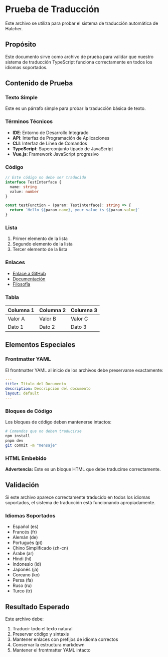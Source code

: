 # Prueba de Traducción

Este archivo se utiliza para probar el sistema de traducción automática de Hatcher.

## Propósito

Este documento sirve como archivo de prueba para validar que nuestro sistema de traducción TypeScript funciona correctamente en todos los idiomas soportados.

## Contenido de Prueba

### Texto Simple

Este es un párrafo simple para probar la traducción básica de texto.

### Términos Técnicos

- **IDE**: Entorno de Desarrollo Integrado
- **API**: Interfaz de Programación de Aplicaciones
- **CLI**: Interfaz de Línea de Comandos
- **TypeScript**: Superconjunto tipado de JavaScript
- **Vue.js**: Framework JavaScript progresivo

### Código

```typescript
// Este código no debe ser traducido
interface TestInterface {
  name: string
  value: number
}

const testFunction = (param: TestInterface): string => {
  return `Hello ${param.name}, your value is ${param.value}`
}
```

### Lista

1. Primer elemento de la lista
2. Segundo elemento de la lista
3. Tercer elemento de la lista

### Enlaces

- [Enlace a GitHub](https://github.com/HatcherDX/dx-engine)
- [Documentación](/es/getting-started)
- [Filosofía](/es/philosophy)

### Tabla

| Columna 1 | Columna 2 | Columna 3 |
| --------- | --------- | --------- |
| Valor A   | Valor B   | Valor C   |
| Dato 1    | Dato 2    | Dato 3    |

## Elementos Especiales

### Frontmatter YAML

El frontmatter YAML al inicio de los archivos debe preservarse exactamente:

```yaml
---
title: Título del Documento
description: Descripción del documento
layout: default
---
```

### Bloques de Código

Los bloques de código deben mantenerse intactos:

```bash
# Comandos que no deben traducirse
npm install
pnpm dev
git commit -m "mensaje"
```

### HTML Embebido

<div class="warning">
  <strong>Advertencia:</strong> Este es un bloque HTML que debe traducirse correctamente.
</div>

## Validación

Si este archivo aparece correctamente traducido en todos los idiomas soportados, el sistema de traducción está funcionando apropiadamente.

### Idiomas Soportados

- Español (es)
- Francés (fr)
- Alemán (de)
- Portugués (pt)
- Chino Simplificado (zh-cn)
- Árabe (ar)
- Hindi (hi)
- Indonesio (id)
- Japonés (ja)
- Coreano (ko)
- Persa (fa)
- Ruso (ru)
- Turco (tr)

## Resultado Esperado

Este archivo debe:

1. Traducir todo el texto natural
2. Preservar código y sintaxis
3. Mantener enlaces con prefijos de idioma correctos
4. Conservar la estructura markdown
5. Mantener el frontmatter YAML intacto
